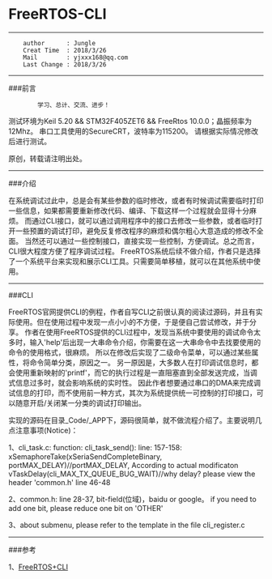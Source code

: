 # FreeRTOS-CLI

---
        author      : Jungle
        Creat Time  : 2018/3/26
        Mail        : yjxxx168@qq.com
        Last Change : 2018/3/26

---
###前言

```
        学习、总计、交流、进步！
```

测试环境为Keil 5.20 && STM32F405ZET6 && FreeRtos 10.0.0；晶振频率为12Mhz。
串口工具使用的SecureCRT，波特率为115200。
请根据实际情况修改后进行测试。

原创，转载请注明出处。

---
###介绍

在系统调试过此中，总是会有某些参数的临时修改，或者有时候调试需要临时打印一些信息，如果都需要重新修改代码、编译、下载这样一个过程就会显得十分麻烦。
而通过CLI接口，就可以通过调用程序中的接口去修改一些参数，或者临时打开一些预置的调试打印，避免反复修改程序的麻烦和偶尔粗心大意造成的修改不全面。
当然还可以通过一些控制接口，直接实现一些控制，方便调试。总之而言，CLI很大程度方便了程序调试过程。
FreeRTOS系统后续不做介绍，作者只是选择了一个系统平台来实现和展示CLI工具。只需要简单移植，就可以在其他系统中使用。

<!-- more -->

---
###CLI

FreeRTOS官网提供CLI的例程，作者自写CLI之前很认真的阅读过源码，并且有实际使用。但在使用过程中发现一点小小的不方便，于是便自己尝试修改，并于分享。
作者在使用FreeRTOS提供的CLI过程中，发现当系统中要使用的调试命令太多时，输入'help'后出现一大串命令介绍，你需要在这一大串命令中去找要使用的命令的使用格式，很麻烦。
所以在修改后实现了二级命令菜单，可以通过某些属性，将命令简单分类，原因之一。
另一原因是，大多数人在打印调试信息时，都会使用重新映射的'printf'，而它的执行过程是一直阻塞直到全部发送完成，当调式信息过多时，就会影响系统的实时性。
因此作者想要通过串口的DMA来完成调试信息的打印，而不使用前一种方式，其次为系统提供统一可控制的打印接口，可以随意开启/关闭某一分类的调试打印输出。

实现的源码在目录_Code/_APP下，源码很简单，就不做流程介绍了。主要说明几点注意事项(Notice)：

1、cli_task.c: function: cli_task_send(): line: 157-158:
    xSemaphoreTake(xSeriaSendCompleteBinary, portMAX_DELAY)//portMAX_DELAY, According to actual modificaton
    vTaskDelay(cli_MAX_TX_QUEUE_BUG_WAIT)//why delay? please view the header 'common.h' line 46-48

2、common.h: line 28-37, bit-field(位域)，baidu or google。
    if you need to add one bit, please reduce one bit on 'OTHER'

3、about submenu, please refer to the template in the file cli_register.c

---
###参考

1、[FreeRTOS+CLI](https://www.freertos.org/FreeRTOS-Plus/FreeRTOS_Plus_CLI/Download_FreeRTOS_Plus_CLI.shtml)
